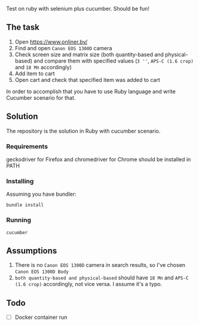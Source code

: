 Test on ruby with selenium plus cucumber. Should be fun!

## The task
1. Open https://www.onliner.by/
2. Find and open `Canon EOS 1300D` camera
3. Check screen size and matrix size (both quantity-based and physical-based) and compare them with specified values (`3 ''`, `APS-C (1.6 crop)` and `18 Мп` accordingly)
4. Add item to cart
5. Open cart and check that specified item was added to cart

In order to accomplish that you have to use Ruby language and write Cucumber scenario for that.

## Solution
The repository is the solution in Ruby with cucumber scenario.

### Requirements
geckodriver for Firefox and chromedriver for Chrome should be installed in PATH

### Installing
Assuming you have bundler:

```
bundle install
```

### Running

```
cucumber
```

## Assumptions
1. There is no `Canon EOS 1300D` camera in search results, so I've chosen `Canon EOS 1300D Body`
2. `both quantity-based and physical-based` should have `18 Мп` and `APS-C (1.6 crop)` accordingly, not vice versa. I assume it's a typo.


## Todo
- [ ] Docker container run